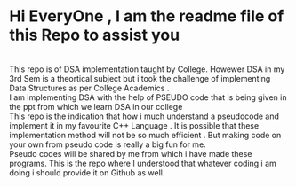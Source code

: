 # Hi EveryOne , I am the readme file of this Repo to assist you
<br>
This repo is of DSA implementation taught by College. Howewer DSA in my 3rd Sem is a theortical subject but i took the challenge of implementing Data Structures as per College Academics . 
<br>
I am implementing DSA with the help of PSEUDO code that is being given in the ppt from which we learn DSA in our college
<br>
This repo is the indication that how i much understand a pseudocode and implement it in my favourite C++ Language . It is possible that these implementation method will not be so much efficient . But making code on your own from pseudo code is really a big fun for me.
<br>
Pseudo codes will be shared by me from which i have made these programs.
This is the repo where I understood that whatever coding i am doing i should provide it on Github as well.
